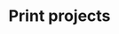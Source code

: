 ---
order: 6

layout: categories
mode: dark

title: 'Print projects'
category: 'Print'

excerpt: 'Projects focused on print-based media.'
exordium_backup: 'Projects focused on print-based media.'

published: true
---